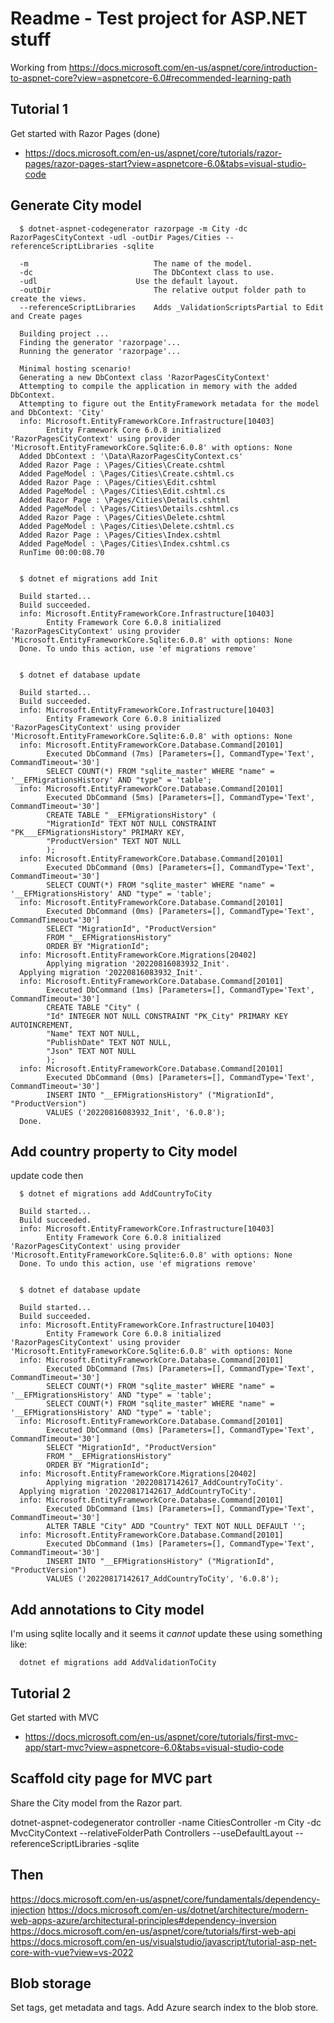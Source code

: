 # Readme - Test project for ASP.NET stuff

Working from https://docs.microsoft.com/en-us/aspnet/core/introduction-to-aspnet-core?view=aspnetcore-6.0#recommended-learning-path

## Tutorial 1

Get started with Razor Pages (done)
- https://docs.microsoft.com/en-us/aspnet/core/tutorials/razor-pages/razor-pages-start?view=aspnetcore-6.0&tabs=visual-studio-code

## Generate City model

      $ dotnet-aspnet-codegenerator razorpage -m City -dc RazorPagesCityContext -udl -outDir Pages/Cities --referenceScriptLibraries -sqlite

      -m	                        The name of the model.
      -dc	                        The DbContext class to use.
      -udl	                    Use the default layout.
      -outDir	                    The relative output folder path to create the views.
      --referenceScriptLibraries	Adds _ValidationScriptsPartial to Edit and Create pages

      Building project ...
      Finding the generator 'razorpage'...
      Running the generator 'razorpage'...

      Minimal hosting scenario!
      Generating a new DbContext class 'RazorPagesCityContext'
      Attempting to compile the application in memory with the added DbContext.
      Attempting to figure out the EntityFramework metadata for the model and DbContext: 'City'
      info: Microsoft.EntityFrameworkCore.Infrastructure[10403]
            Entity Framework Core 6.0.8 initialized 'RazorPagesCityContext' using provider 'Microsoft.EntityFrameworkCore.Sqlite:6.0.8' with options: None
      Added DbContext : '\Data\RazorPagesCityContext.cs'
      Added Razor Page : \Pages/Cities\Create.cshtml
      Added PageModel : \Pages/Cities\Create.cshtml.cs
      Added Razor Page : \Pages/Cities\Edit.cshtml
      Added PageModel : \Pages/Cities\Edit.cshtml.cs
      Added Razor Page : \Pages/Cities\Details.cshtml
      Added PageModel : \Pages/Cities\Details.cshtml.cs
      Added Razor Page : \Pages/Cities\Delete.cshtml
      Added PageModel : \Pages/Cities\Delete.cshtml.cs
      Added Razor Page : \Pages/Cities\Index.cshtml
      Added PageModel : \Pages/Cities\Index.cshtml.cs
      RunTime 00:00:08.70


      $ dotnet ef migrations add Init

      Build started...
      Build succeeded.
      info: Microsoft.EntityFrameworkCore.Infrastructure[10403]
            Entity Framework Core 6.0.8 initialized 'RazorPagesCityContext' using provider 'Microsoft.EntityFrameworkCore.Sqlite:6.0.8' with options: None
      Done. To undo this action, use 'ef migrations remove'


      $ dotnet ef database update

      Build started...
      Build succeeded.
      info: Microsoft.EntityFrameworkCore.Infrastructure[10403]
            Entity Framework Core 6.0.8 initialized 'RazorPagesCityContext' using provider 'Microsoft.EntityFrameworkCore.Sqlite:6.0.8' with options: None
      info: Microsoft.EntityFrameworkCore.Database.Command[20101]
            Executed DbCommand (7ms) [Parameters=[], CommandType='Text', CommandTimeout='30']
            SELECT COUNT(*) FROM "sqlite_master" WHERE "name" = '__EFMigrationsHistory' AND "type" = 'table';
      info: Microsoft.EntityFrameworkCore.Database.Command[20101]
            Executed DbCommand (5ms) [Parameters=[], CommandType='Text', CommandTimeout='30']
            CREATE TABLE "__EFMigrationsHistory" (
            "MigrationId" TEXT NOT NULL CONSTRAINT "PK___EFMigrationsHistory" PRIMARY KEY,
            "ProductVersion" TEXT NOT NULL
            );
      info: Microsoft.EntityFrameworkCore.Database.Command[20101]
            Executed DbCommand (0ms) [Parameters=[], CommandType='Text', CommandTimeout='30']
            SELECT COUNT(*) FROM "sqlite_master" WHERE "name" = '__EFMigrationsHistory' AND "type" = 'table';
      info: Microsoft.EntityFrameworkCore.Database.Command[20101]
            Executed DbCommand (0ms) [Parameters=[], CommandType='Text', CommandTimeout='30']
            SELECT "MigrationId", "ProductVersion"
            FROM "__EFMigrationsHistory"
            ORDER BY "MigrationId";
      info: Microsoft.EntityFrameworkCore.Migrations[20402]
            Applying migration '20220816083932_Init'.
      Applying migration '20220816083932_Init'.
      info: Microsoft.EntityFrameworkCore.Database.Command[20101]
            Executed DbCommand (1ms) [Parameters=[], CommandType='Text', CommandTimeout='30']
            CREATE TABLE "City" (
            "Id" INTEGER NOT NULL CONSTRAINT "PK_City" PRIMARY KEY AUTOINCREMENT,
            "Name" TEXT NOT NULL,
            "PublishDate" TEXT NOT NULL,
            "Json" TEXT NOT NULL
            );
      info: Microsoft.EntityFrameworkCore.Database.Command[20101]
            Executed DbCommand (0ms) [Parameters=[], CommandType='Text', CommandTimeout='30']
            INSERT INTO "__EFMigrationsHistory" ("MigrationId", "ProductVersion")
            VALUES ('20220816083932_Init', '6.0.8');
      Done.

## Add country property to City model

update code then

      $ dotnet ef migrations add AddCountryToCity

      Build started...
      Build succeeded.
      info: Microsoft.EntityFrameworkCore.Infrastructure[10403]
            Entity Framework Core 6.0.8 initialized 'RazorPagesCityContext' using provider 'Microsoft.EntityFrameworkCore.Sqlite:6.0.8' with options: None
      Done. To undo this action, use 'ef migrations remove'


      $ dotnet ef database update

      Build started...
      Build succeeded.
      info: Microsoft.EntityFrameworkCore.Infrastructure[10403]
            Entity Framework Core 6.0.8 initialized 'RazorPagesCityContext' using provider 'Microsoft.EntityFrameworkCore.Sqlite:6.0.8' with options: None
      info: Microsoft.EntityFrameworkCore.Database.Command[20101]
            Executed DbCommand (7ms) [Parameters=[], CommandType='Text', CommandTimeout='30']
            SELECT COUNT(*) FROM "sqlite_master" WHERE "name" = '__EFMigrationsHistory' AND "type" = 'table';
            SELECT COUNT(*) FROM "sqlite_master" WHERE "name" = '__EFMigrationsHistory' AND "type" = 'table';
      info: Microsoft.EntityFrameworkCore.Database.Command[20101]
            Executed DbCommand (0ms) [Parameters=[], CommandType='Text', CommandTimeout='30']
            SELECT "MigrationId", "ProductVersion"
            FROM "__EFMigrationsHistory"
            ORDER BY "MigrationId";
      info: Microsoft.EntityFrameworkCore.Migrations[20402]
            Applying migration '20220817142617_AddCountryToCity'.
      Applying migration '20220817142617_AddCountryToCity'.
      info: Microsoft.EntityFrameworkCore.Database.Command[20101]
            Executed DbCommand (1ms) [Parameters=[], CommandType='Text', CommandTimeout='30']
            ALTER TABLE "City" ADD "Country" TEXT NOT NULL DEFAULT '';
      info: Microsoft.EntityFrameworkCore.Database.Command[20101]
            Executed DbCommand (1ms) [Parameters=[], CommandType='Text', CommandTimeout='30']
            INSERT INTO "__EFMigrationsHistory" ("MigrationId", "ProductVersion")
            VALUES ('20220817142617_AddCountryToCity', '6.0.8');

## Add annotations to City model

I'm using sqlite locally and it seems it *cannot* update these using something like:

      dotnet ef migrations add AddValidationToCity

## Tutorial 2

Get started with MVC
- https://docs.microsoft.com/en-us/aspnet/core/tutorials/first-mvc-app/start-mvc?view=aspnetcore-6.0&tabs=visual-studio-code

## Scaffold city page for MVC part

Share the City model from the Razor part.

dotnet-aspnet-codegenerator controller -name CitiesController -m City -dc MvcCityContext --relativeFolderPath Controllers --useDefaultLayout --referenceScriptLibraries -sqlite

## Then

https://docs.microsoft.com/en-us/aspnet/core/fundamentals/dependency-injection
https://docs.microsoft.com/en-us/dotnet/architecture/modern-web-apps-azure/architectural-principles#dependency-inversion
https://docs.microsoft.com/en-us/aspnet/core/tutorials/first-web-api
https://docs.microsoft.com/en-us/visualstudio/javascript/tutorial-asp-net-core-with-vue?view=vs-2022

## Blob storage

Set tags, get metadata and tags.
Add Azure search index to the blob store.

